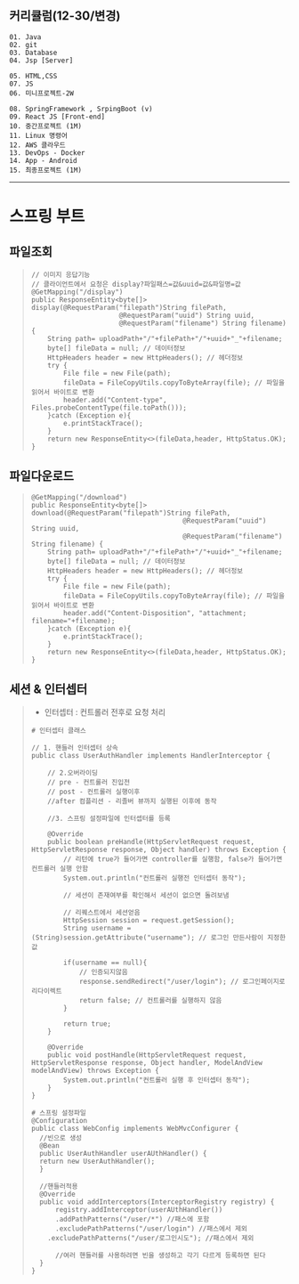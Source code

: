 ## 커리큘럼(12-30/변경)
```
01. Java
02. git
03. Database 
04. Jsp [Server]

05. HTML,CSS 
07. JS
06. 미니프로젝트-2W

08. SpringFramework , SrpingBoot (v)
09. React JS [Front-end]
10. 중간프로젝트 (1M)
11. Linux 명령어
12. AWS 클라우드
13. DevOps - Docker
14. App - Android
15. 최종프로젝트 (1M)
```
---

# 스프링 부트
## 파일조회
> ```
> // 이미지 응답기능
> // 클라이언트에서 요청은 display?파일패스=값&uuid=값&파일명=값
> @GetMapping("/display")
> public ResponseEntity<byte[]> display(@RequestParam("filepath")String filePath,
>                       @RequestParam("uuid") String uuid,
>                       @RequestParam("filename") String filename) {
>     String path= uploadPath+"/"+filePath+"/"+uuid+"_"+filename;
>     byte[] fileData = null; // 데이터정보
>     HttpHeaders header = new HttpHeaders(); // 헤더정보
>     try {
>         File file = new File(path);
>         fileData = FileCopyUtils.copyToByteArray(file); // 파일을 읽어서 바이트로 변환
>         header.add("Content-type", Files.probeContentType(file.toPath()));
>     }catch (Exception e){
>         e.printStackTrace();
>     }
>     return new ResponseEntity<>(fileData,header, HttpStatus.OK);
> }
> ```
## 파일다운로드
> ```
> @GetMapping("/download")
> public ResponseEntity<byte[]> download(@RequestParam("filepath")String filePath,
>                                       @RequestParam("uuid") String uuid,
>                                       @RequestParam("filename") String filename) {
>     String path= uploadPath+"/"+filePath+"/"+uuid+"_"+filename;
>     byte[] fileData = null; // 데이터정보
>     HttpHeaders header = new HttpHeaders(); // 헤더정보
>     try {
>         File file = new File(path);
>         fileData = FileCopyUtils.copyToByteArray(file); // 파일을 읽어서 바이트로 변환
>         header.add("Content-Disposition", "attachment; filename="+filename);
>     }catch (Exception e){
>         e.printStackTrace();
>     }
>     return new ResponseEntity<>(fileData,header, HttpStatus.OK);
> }
> ```
## 세션 & 인터셉터
> + 인터셉터 : 컨트롤러 전후로 요청 처리
> ```
> # 인터셉터 클래스
> 
> // 1. 핸들러 인터셉터 상속
> public class UserAuthHandler implements HandlerInterceptor {
> 
>     // 2.오버라이딩
>     // pre - 컨트롤러 진입전
>     // post - 컨트롤러 실행이후
>     //after 컴플리션 - 리졸버 뷰까지 실행된 이후에 동작
> 
>     //3. 스프링 설정파일에 인터셉터를 등록
> 
>     @Override
>     public boolean preHandle(HttpServletRequest request, HttpServletResponse response, Object handler) throws Exception {
>         // 리턴에 true가 들어가면 controller를 실행함, false가 들어가면 컨트롤러 실행 안함
>         System.out.println("컨트롤러 실행전 인터셉터 동작");
>         
>         // 세션이 존재여부를 확인해서 세션이 없으면 돌려보냄
> 
>         // 리퀘스트에서 세션얻음
>         HttpSession session = request.getSession();
>         String username = (String)session.getAttribute("username"); // 로그인 만든사람이 지정한 값
> 
>         if(username == null){
>             // 인증되지않음
>             response.sendRedirect("/user/login"); // 로그인페이지로 리다이렉트
>             return false; // 컨트롤러를 실행하지 않음
>         }
> 
>         return true;
>     }
> 
>     @Override
>     public void postHandle(HttpServletRequest request, HttpServletResponse response, Object handler, ModelAndView modelAndView) throws Exception {
>         System.out.println("컨트롤러 실행 후 인터셉터 동작");
>     }
> }
>
> # 스프링 설정파일
> @Configuration
> public class WebConfig implements WebMvcConfigurer {
> 	//빈으로 생성
> 	@Bean
> 	public UserAuthHandler userAUthHandler() {
> 	return new UserAuthHandler();
> 	}
> 
> 	//핸들러적용
> 	@Override
> 	public void addInterceptors(InterceptorRegistry registry) {
> 		registry.addInterceptor(userAUthHandler())
> 		.addPathPatterns("/user/*") //패스에 포함
> 		.excludePathPatterns("/user/login") //패스에서 제외
> 	  .excludePathPatterns("/user/로그인시도"); //패스에서 제외
> 	  
> 		//여러 핸들러를 사용하려면 빈을 생성하고 각기 다르게 등록하면 된다
> 	}
> }
> ```